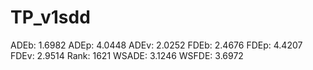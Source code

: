 # TP_v1sdd

ADEb: 1.6982
ADEp: 4.0448
ADEv: 2.0252
FDEb: 2.4676
FDEp: 4.4207
FDEv: 2.9514
Rank: 1621
WSADE: 3.1246
WSFDE: 3.6972